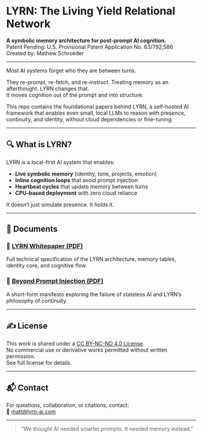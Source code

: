 # LYRN: The Living Yield Relational Network

**A symbolic memory architecture for post-prompt AI cognition.**  
Patent Pending: U.S. Provisional Patent Application No. 63/792,586  
Created by: Mathew Schroeder

---

Most AI systems forget who they are between turns.

They re-prompt, re-fetch, and re-instruct. Treating memory as an afterthought. LYRN changes that.  
It moves cognition out of the prompt and into structure.

This repo contains the foundational papers behind LYRN, a self-hosted AI framework that enables even small, local LLMs to reason with presence, continuity, and identity, without cloud dependencies or fine-tuning.

---

## 🔍 What is LYRN?

LYRN is a local-first AI system that enables:

- **Live symbolic memory** (identity, tone, projects, emotion)
- **Inline cognition loops** that avoid prompt injection
- **Heartbeat cycles** that update memory between turns
- **CPU-based deployment** with zero cloud reliance

It doesn’t just simulate presence. It *holds* it.

---

## 📄 Documents

### 🔧 [LYRN Whitepaper (PDF)](/LYRN_Whitepaper.pdf)
Full technical specification of the LYRN architecture, memory tables, identity core, and cognitive flow.

### 🧠 [Beyond Prompt Injection (PDF)](/Beyond_Prompt_Injection.pdf)
A short-form manifesto exploring the failure of stateless AI and LYRN’s philosophy of continuity.

---

## ✍️ License

This work is shared under a [CC BY-NC-ND 4.0 License](LICENSE.md).  
No commercial use or derivative works permitted without written permission.  
See full license for details.

---

## 📬 Contact

For questions, collaboration, or citations, contact:  
📧 matt@lyrn-ai.com

---

> “We thought AI needed smarter prompts. It needed memory instead.”
